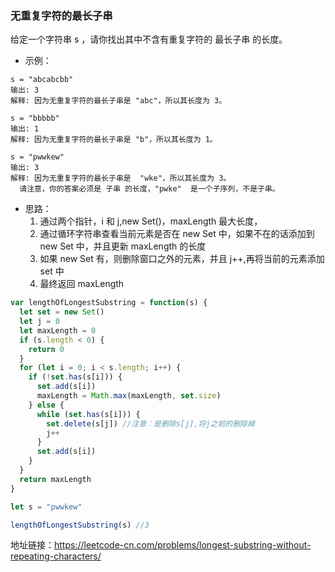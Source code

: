 ### 无重复字符的最长子串

给定一个字符串 s ，请你找出其中不含有重复字符的 最长子串 的长度。

- 示例：

```
s = "abcabcbb"
输出: 3
解释: 因为无重复字符的最长子串是 "abc"，所以其长度为 3。
```

```
s = "bbbbb"
输出: 1
解释: 因为无重复字符的最长子串是 "b"，所以其长度为 1。
```

```
s = "pwwkew"
输出: 3
解释: 因为无重复字符的最长子串是  "wke"，所以其长度为 3。
  请注意，你的答案必须是 子串 的长度，"pwke"  是一个子序列，不是子串。
```

- 思路：
  1. 通过两个指针，i 和 j,new Set()，maxLength 最大长度，
  2. 通过循环字符串查看当前元素是否在 new Set 中，如果不在的话添加到 new Set 中，并且更新 maxLength 的长度
  3. 如果 new Set 有，则删除窗口之外的元素，并且 j++,再将当前的元素添加 set 中
  4. 最终返回 maxLength

```js
var lengthOfLongestSubstring = function(s) {
  let set = new Set()
  let j = 0
  let maxLength = 0
  if (s.length < 0) {
    return 0
  }
  for (let i = 0; i < s.length; i++) {
    if (!set.has(s[i])) {
      set.add(s[i])
      maxLength = Math.max(maxLength, set.size)
    } else {
      while (set.has(s[i])) {
        set.delete(s[j]) //注意：是删除s[j],将j之前的删除掉
        j++
      }
      set.add(s[i])
    }
  }
  return maxLength
}

let s = "pwwkew"

lengthOfLongestSubstring(s) //3
```

地址链接：<a href='https://leetcode-cn.com/problems/longest-substring-without-repeating-characters/' target='_blak'>https://leetcode-cn.com/problems/longest-substring-without-repeating-characters/</a>
